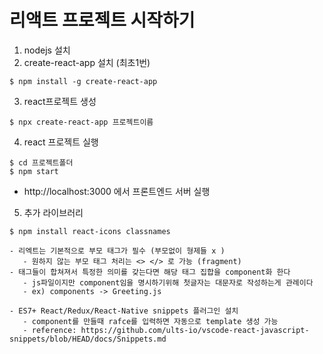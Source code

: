 # 리액트 프로젝트 시작하기

1. nodejs 설치
2. create-react-app 설치 (최초1번)
```
$ npm install -g create-react-app
```

3. react프로젝트 생성
```
$ npx create-react-app 프로젝트이름
```

4. react 프로젝트 실행
```
$ cd 프로젝트폴더
$ npm start
```
- http://localhost:3000 에서 프론트엔드 서버 실행

5. 추가 라이브러리 
```
$ npm install react-icons classnames
```



```
- 리엑트는 기본적으로 부모 태그가 필수 (부모없이 형제들 x )
   - 원하지 않는 부모 태그 처리는 <> </> 로 가능 (fragment)
- 태그들이 합쳐져서 특정한 의미를 갖는다면 해당 태그 집합을 component화 한다
   - js파일이지만 component임을 명시하기위해 첫글자는 대문자로 작성하는게 관례이다 
   - ex) components -> Greeting.js 

- ES7+ React/Redux/React-Native snippets 플러그인 설치 
   - component를 만들때 rafce를 입력하면 자동으로 template 생성 가능 
   - reference: https://github.com/ults-io/vscode-react-javascript-snippets/blob/HEAD/docs/Snippets.md

```